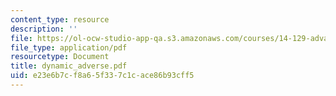 ```yaml
---
content_type: resource
description: ''
file: https://ol-ocw-studio-app-qa.s3.amazonaws.com/courses/14-129-advanced-contract-theory-spring-2005/e23e6b7cf8a65f337c1cace86b93cff5_dynamic_adverse.pdf
file_type: application/pdf
resourcetype: Document
title: dynamic_adverse.pdf
uid: e23e6b7c-f8a6-5f33-7c1c-ace86b93cff5
---
```


